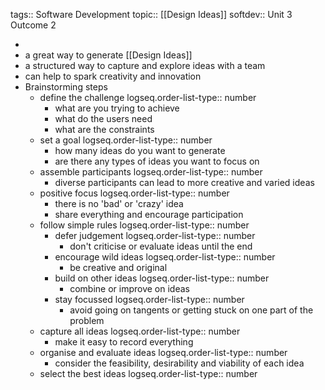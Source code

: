 tags:: Software Development
topic:: [[Design Ideas]]
softdev:: Unit 3 Outcome 2

-
- a great way to generate [[Design Ideas]]
- a structured way to capture and explore ideas with a team
- can help to spark creativity and innovation
- Brainstorming steps
	- define the challenge
	  logseq.order-list-type:: number
		- what are you trying to achieve
		- what do the users need
		- what are the constraints
	- set a goal
	  logseq.order-list-type:: number
		- how many ideas do you want to generate
		- are there any types of ideas you want to focus on
	- assemble participants
	  logseq.order-list-type:: number
		- diverse participants can lead to more creative and varied ideas
	- positive focus
	  logseq.order-list-type:: number
		- there is no 'bad' or 'crazy' idea
		- share everything and encourage participation
	- follow simple rules
	  logseq.order-list-type:: number
		- defer judgement
		  logseq.order-list-type:: number
			- don't criticise or evaluate ideas until the end
		- encourage wild ideas
		  logseq.order-list-type:: number
			- be creative and original
		- build on other ideas
		  logseq.order-list-type:: number
			- combine or improve on ideas
		- stay focussed
		  logseq.order-list-type:: number
			- avoid going on tangents or getting stuck on one part of the problem
	- capture all ideas
	  logseq.order-list-type:: number
		- make it easy to record everything
	- organise and evaluate ideas
	  logseq.order-list-type:: number
		- consider the feasibility, desirability and viability of each idea
	- select the best ideas
	  logseq.order-list-type:: number